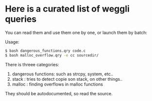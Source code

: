 Here is a curated list of weggli queries
========================================

You can read them and use them one by one, or launch them by batch:

Usage:

```bash
$ bash dangerous_functions.qry code.c
$ bash malloc_overflow.qry -e cc sourcedir/
```

There is threee categories:

1. dangerous functions: such as strcpy, system, etc..
2. stack : tries to detect copie son stack, on other things..
3. malloc : finding overflows in malloc functions

They should be autodocumented, so read the source.

